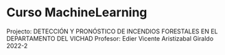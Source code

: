 # Curso MachineLearning
Projecto: DETECCIÓN Y PRONÓSTICO DE INCENDIOS FORESTALES EN EL DEPARTAMENTO DEL VICHAD
Profesor: Edier Vicente Aristizabal Giraldo
2022-2

 
